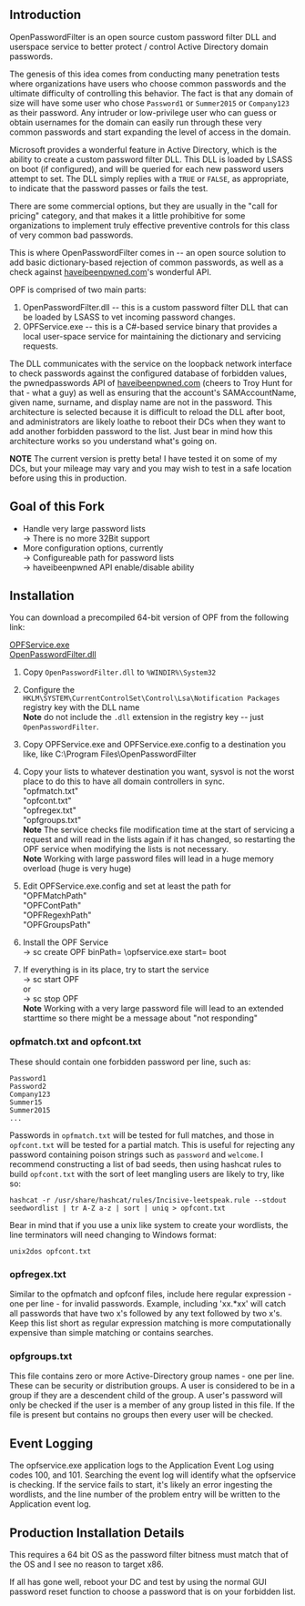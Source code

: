Introduction
------------
OpenPasswordFilter is an open source custom password filter DLL and userspace service to better protect / control Active Directory domain passwords.

The genesis of this idea comes from conducting many penetration tests where organizations have users who choose common passwords
and the ultimate difficulty of controlling this behavior.  The fact is that any domain of size will have some user who chose
`Password1` or `Summer2015` or `Company123` as their password.  Any intruder or low-privilege user who can guess or obtain
usernames for the domain can easily run through these very common passwords and start expanding the level of access in the 
domain.

Microsoft provides a wonderful feature in Active Directory, which is the ability to create a custom password filter DLL.  This
DLL is loaded by LSASS on boot (if configured), and will be queried for each new password users attempt to set.  The DLL simply
replies with a `TRUE` or `FALSE`, as appropriate, to indicate that the password passes or fails the test.  

There are some commercial options, but they are usually in the "call for pricing" category, and that makes it a little 
prohibitive for some organizations to implement truly effective preventive controls for this class of very common bad passwords. 

This is where OpenPasswordFilter comes in -- an open source solution to add basic dictionary-based rejection of common
passwords, as well as a check against [haveibeenpwned.com](https://haveibeenpwned.com/)'s wonderful API.

OPF is comprised of two main parts:
   1. OpenPasswordFilter.dll -- this is a custom password filter DLL that can be loaded by LSASS to vet incoming password changes.
   2. OPFService.exe -- this is a C#-based service binary that provides a local user-space service for maintaining the dictionary and servicing requests.
  
The DLL communicates with the service on the loopback network interface to check passwords against the configured database
of forbidden values, the pwnedpasswords API of [haveibeenpwned.com](https://haveibeenpwned.com/) (cheers to Troy Hunt for that - what a guy) as well as ensuring that the account's SAMAccountName, given name, surname, and display name are not in the password. This architecture is selected because it is difficult to reload the DLL after boot, and administrators are likely loathe to reboot their DCs when they want to add another forbidden password to the list.  Just bear in mind how this architecture works so you understand what's going on.

**NOTE** The current version is pretty beta!  I have tested it on some of my DCs, but your mileage may vary and you may wish to test in a safe location before using this in production.

Goal of this Fork
-----------------
- Handle very large password lists  
-> There is no more 32Bit support  
- More configuration options, currently  
-> Configureable path for password lists  
-> haveibeenpwned API enable/disable ability  

Installation
------------
You can download a precompiled 64-bit version of OPF from the following link:

[OPFService.exe](https://github.com/ForumSchlampe/OpenPasswordFilter/tree/master/OPFService/bin/x64/Release)  
[OpenPasswordFilter.dll](-missing-)  
   
  1. Copy `OpenPasswordFilter.dll` to `%WINDIR%\System32`
  
  2. Configure the `HKLM\SYSTEM\CurrentControlSet\Control\Lsa\Notification Packages` registry key with the DLL name  
  **Note** do not include the `.dll` extension in the registry key -- just `OpenPasswordFilter`.
  
  3. Copy OPFService.exe and OPFService.exe.config to a destination you like, like C:\Program Files\OpenPasswordFilter
  
  4. Copy your lists to whatever destination you want, sysvol is not the worst place to do this to have all domain controllers in sync.  
     "opfmatch.txt"  
     "opfcont.txt"  
     "opfregex.txt"  
     "opfgroups.txt"  
   **Note** The service checks file modification time at the start of servicing a request and will read in the lists again if it has changed, so restarting the OPF service when modifying the lists is not necessary.  
   **Note** Working with large password files will lead in a huge memory overload (huge is very huge)  

   5. Edit OPFService.exe.config and set at least the path for  
      "OPFMatchPath"  
      "OPFContPath"  
      "OPFRegexhPath"  
      "OPFGroupsPath"  

   6. Install the OPF Service  
    -> sc create OPF binPath= <full path to exe>\opfservice.exe start= boot 

   7. If everything is in its place, try to start the service  
    -> sc start OPF  
    or  
    -> sc stop OPF   
    **Note** Working with a very large password file will lead to an extended starttime so there might be a message about "not responding"  

### opfmatch.txt and opfcont.txt
These should contain one forbidden password per line, such as:

    Password1
    Password2
    Company123
    Summer15
    Summer2015
    ...

Passwords in `opfmatch.txt` will be tested for full matches, and those in `opfcont.txt` will be tested for a partial match. This
is useful for rejecting any password containing poison strings such as `password` and `welcome`. I recommend constructing a list
of bad seeds, then using hashcat rules to build `opfcont.txt` with the sort of leet mangling users are likely to try, like so:

`hashcat -r /usr/share/hashcat/rules/Incisive-leetspeak.rule --stdout seedwordlist | tr A-Z a-z | sort | uniq > opfcont.txt`

Bear in mind that if you use a unix like system to create your wordlists, the line terminators will need changing to Windows
format:

`unix2dos opfcont.txt`

### opfregex.txt
Similar to the opfmatch and opfconf files, include here regular expression - one per line - for invalid passwords. Example, 
including 'xx.*xx' will catch all passwords that have two x's followed by any text followed by two x's. Keep this list short 
as regular expression matching is more computationally expensive than simple matching or contains searches.

### opfgroups.txt
This file contains zero or more Active-Directory group names - one per line. These can be security or distribution groups. 
A user is considered to be in a group if they are a descendent child of the group. A user's password will only be checked 
if the user is a member of any group listed in this file. If the file is present but contains no groups then every user will be checked.

## Event Logging
The opfservice.exe application logs to the Application Event Log using codes 100, and 101. Searching the event log will identify what the opfservice is checking.
If the service fails to start, it's likely an error ingesting the wordlists, and the line number of the problem entry will be
written to the Application event log.

## Production Installation Details
This requires a 64 bit OS as the password filter bitness must match that of the OS and I see no reason to target x86. 

If all has gone well, reboot your DC and test by using the normal GUI password reset function to choose a password that is on
your forbidden list.

